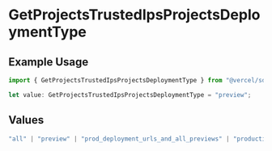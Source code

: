 # GetProjectsTrustedIpsProjectsDeploymentType

## Example Usage

```typescript
import { GetProjectsTrustedIpsProjectsDeploymentType } from "@vercel/sdk/models/operations/getprojects.js";

let value: GetProjectsTrustedIpsProjectsDeploymentType = "preview";
```

## Values

```typescript
"all" | "preview" | "prod_deployment_urls_and_all_previews" | "production"
```